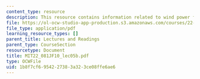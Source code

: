 ```yaml
---
content_type: resource
description: This resource contains information related to wind power fundamentals.
file: https://ol-ocw-studio-app-production.s3.amazonaws.com/courses/22-081j-introduction-to-sustainable-energy-fall-2010/1b8f7cf6954227383a323ce08ffe6ae6_MIT22_081JF10_lec05b.pdf
file_type: application/pdf
learning_resource_types: []
parent_title: Lectures and Readings
parent_type: CourseSection
resourcetype: Document
title: MIT22_081JF10_lec05b.pdf
type: OCWFile
uid: 1b8f7cf6-9542-2738-3a32-3ce08ffe6ae6
---
```

